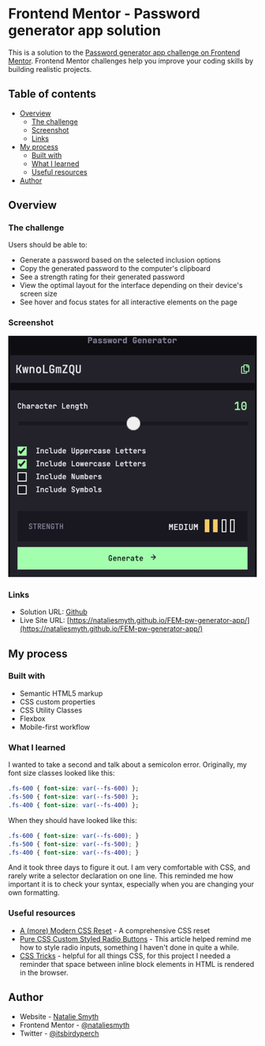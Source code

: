 # Frontend Mentor - Password generator app solution

This is a solution to the [Password generator app challenge on Frontend Mentor](https://www.frontendmentor.io/challenges/password-generator-app-Mr8CLycqjh). Frontend Mentor challenges help you improve your coding skills by building realistic projects.

## Table of contents

- [Overview](#overview)
  - [The challenge](#the-challenge)
  - [Screenshot](#screenshot)
  - [Links](#links)
- [My process](#my-process)
  - [Built with](#built-with)
  - [What I learned](#what-i-learned)
  - [Useful resources](#useful-resources)
- [Author](#author)

## Overview

### The challenge

Users should be able to:

- Generate a password based on the selected inclusion options
- Copy the generated password to the computer's clipboard
- See a strength rating for their generated password
- View the optimal layout for the interface depending on their device's screen size
- See hover and focus states for all interactive elements on the page

### Screenshot

![password generator screen shot](./public/assets/images/password-generator-screenshot.png)

### Links

- Solution URL: [Github](https://github.com/nataliesmyth/FEM-pw-generator-app?tab=readme-ov-file)
- Live Site URL: [https://nataliesmyth.github.io/FEM-pw-generator-app/](https://nataliesmyth.github.io/FEM-pw-generator-app/)

## My process

### Built with

- Semantic HTML5 markup
- CSS custom properties
- CSS Utility Classes
- Flexbox
- Mobile-first workflow

### What I learned

I wanted to take a second and talk about a semicolon error.
Originally, my font size classes looked like this:

```css
.fs-600 { font-size: var(--fs-600) };
.fs-500 { font-size: var(--fs-500) };
.fs-400 { font-size: var(--fs-400) };
```

When they should have looked like this:

```css
.fs-600 { font-size: var(--fs-600); }
.fs-500 { font-size: var(--fs-500); }
.fs-400 { font-size: var(--fs-400); }
```

And it took three days to figure it out.
I am very comfortable with CSS, and rarely write a selector declaration on one line. This reminded me how important it is to check your syntax, especially when you are changing your own formatting.

### Useful resources

- [A (more) Modern CSS Reset](https://piccalil.li/blog/a-more-modern-css-reset/) - A comprehensive CSS reset
- [Pure CSS Custom Styled Radio Buttons](https://moderncss.dev/pure-css-custom-styled-radio-buttons/) - This article helped remind me how to style radio inputs, something I haven't done in quite a while.
- [CSS Tricks](https://css-tricks.com/fighting-the-space-between-inline-block-elements/) - helpful for all things CSS, for this project I needed a reminder that space between inline block elements in HTML is rendered in the browser.

## Author

- Website - [Natalie Smyth](https://nataliesmyth.com)
- Frontend Mentor - [@nataliesmyth](https://www.frontendmentor.io/profile/nataliesmyth)
- Twitter - [@itsbirdyperch](https://www.twitter.com/itsbirdyperch)
